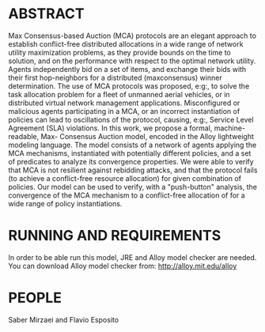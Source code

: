 ABSTRACT
==================
Max Consensus-based Auction (MCA) protocols
are an elegant approach to establish conflict-free distributed
allocations in a wide range of network utility maximization
problems, as they provide bounds on the time to solution,
and on the performance with respect to the optimal network
utility. Agents independently bid on a set of items, and exchange
their bids with their first hop-neighbors for a distributed (maxconsensus)
winner determination. The use of MCA protocols
was proposed, e:g:, to solve the task allocation problem for
a fleet of unmanned aerial vehicles, or in distributed virtual
network management applications. Misconfigured or malicious
agents participating in a MCA, or an incorrect instantiation of
policies can lead to oscillations of the protocol, causing, e:g:,
Service Level Agreement (SLA) violations.
In this work, we propose a formal, machine-readable, Max-
Consensus Auction model, encoded in the Alloy lightweight
modeling language. The model consists of a network of agents
applying the MCA mechanisms, instantiated with potentially
different policies, and a set of predicates to analyze its convergence
properties. We were able to verify that MCA is
not resilient against rebidding attacks, and that the protocol
fails (to achieve a conflict-free resource allocation) for given
combination of policies. Our model can be used to verify,
with a "push-button" analysis, the convergence of the MCA
mechanism to a conflict-free allocation of for a wide range of
policy instantiations.



RUNNING AND REQUIREMENTS
==================
In order to be able run this model, JRE and Alloy model checker are needed.
You can download Alloy model checker from:
http://alloy.mit.edu/alloy


PEOPLE
==================
Saber Mirzaei and
Flavio Esposito
